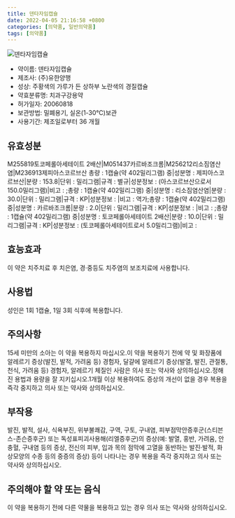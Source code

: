 ```yaml
---
title: 덴타자임캡슐
date: 2022-04-05 21:16:58 +0800
categories: [의약품, 일반의약품]
tags: [의약품]
---
```

![덴타자임캡슐](https://nedrug.mfds.go.kr/pbp/cmn/itemImageDownload/147428312450900074)

- 약이름: 덴타자임캡슐
- 제조사: (주)유한양행
- 성상: 주황색의 가루가 든 상하부 노란색의 경질캡슐
- 약효분류명: 치과구강용약
- 허가일자: 20060818
- 보관방법: 밀폐용기, 실온(1-30℃)보관
- 사용기간: 제조일로부터 36 개월
## 유효성분
M255819토코페롤아세테이트 2배산|M051437카르바조크롬|M256212리소짐염산염|M236913제피아스코르브산
총량 : 1캡슐(약 402밀리그램) 중|성분명 : 제피아스코르브산|분량 : 153.8|단위 : 밀리그램|규격 : 별규|성분정보 : (아스코르브산으로서 150.0밀리그램)|비고 : ;총량 : 1캡슐(약 402밀리그램) 중|성분명 : 리소짐염산염|분량 : 30.0|단위 : 밀리그램|규격 : KP|성분정보 : |비고 : 역가;총량 : 1캡슐(약 402밀리그램) 중|성분명 : 카르바조크롬|분량 : 2.0|단위 : 밀리그램|규격 : KP|성분정보 : |비고 : ;총량 : 1캡슐(약 402밀리그램) 중|성분명 : 토코페롤아세테이트 2배산|분량 : 10.0|단위 : 밀리그램|규격 : KP|성분정보 : (토코페롤아세테이트로서 5.0밀리그램)|비고 :
## 효능효과
이 약은 치주치료 후 치은염, 경·중등도 치주염의 보조치료에 사용합니다.
## 사용법
성인은 1회 1캡슐, 1일 3회 식후에 복용합니다.
## 주의사항
15세 미만의 소아는 이 약을 복용하지 마십시오.이 약을 복용하기 전에 약 및 화장품에 알레르기 증상(발진, 발적, 가려움 등) 경험자, 달걀에 알레르기 증상(발열, 발진, 관절통, 천식, 가려움 등) 경험자, 알레르기 체질인 사람은 의사 또는 약사와 상의하십시오.정해진 용법과 용량을 잘 지키십시오.1개월 이상 복용하여도 증상의 개선이 없을 경우 복용을 즉각 중지하고 의사 또는 약사와 상의하십시오.
## 부작용
발진, 발적, 설사, 식욕부진, 위부불쾌감, 구역, 구토, 구내염, 피부점막안증후군(스티븐스-존슨증후군) 또는 독성표피괴사용해(리엘증후군)의 증상(예: 발열, 홍반, 가려움, 안충혈, 구내염 등의 증상, 전신의 피부, 입과 목의 점막에 고열을 동반하는 발진·발적, 화상모양의 수종 등의 중증의 증상) 등이 나타나는 경우 복용을 즉각 중지하고 의사 또는 약사와 상의하십시오.
## 주의해야 할 약 또는 음식
이 약을 복용하기 전에 다른 약물을 복용하고 있는 경우 의사 또는 약사와 상의하십시오.
